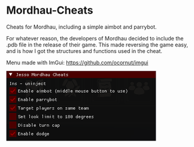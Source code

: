 # Mordhau-Cheats

Cheats for Mordhau, including a simple aimbot and parrybot.

For whatever reason, the developers of Mordhau decided to include the .pdb file in the release of their game. This made reversing the game easy, and is how I got the structures and functions used in the cheat. 

Menu made with ImGui: https://github.com/ocornut/imgui

![alt text](https://github.com/Jesso4906/Mordhau-Cheats/blob/main/img.PNG)
